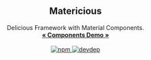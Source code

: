 <h2 align="center">Matericious</h2>
<p align="center">
  Delicious Framework with Material Components.
  <br>
  <a href="https://matericious.com"><strong>« Components Demo »</strong></a>
  <br>
  <br>
  <a href="https://www.npmjs.com/package/matericious">
    <img alt="npm" src="https://img.shields.io/npm/v/matericious.svg">
  </a>  
  <a href="https://david-dm.org/matericious/matericious?type=dev">
    <img alt="devdep" src="https://david-dm.org/matericious/matericious/dev-status.svg">
  </a>
</p>
